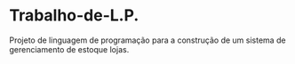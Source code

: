# Trabalho-de-L.P.
Projeto de linguagem de programação para a construção de um sistema de gerenciamento de estoque lojas.
